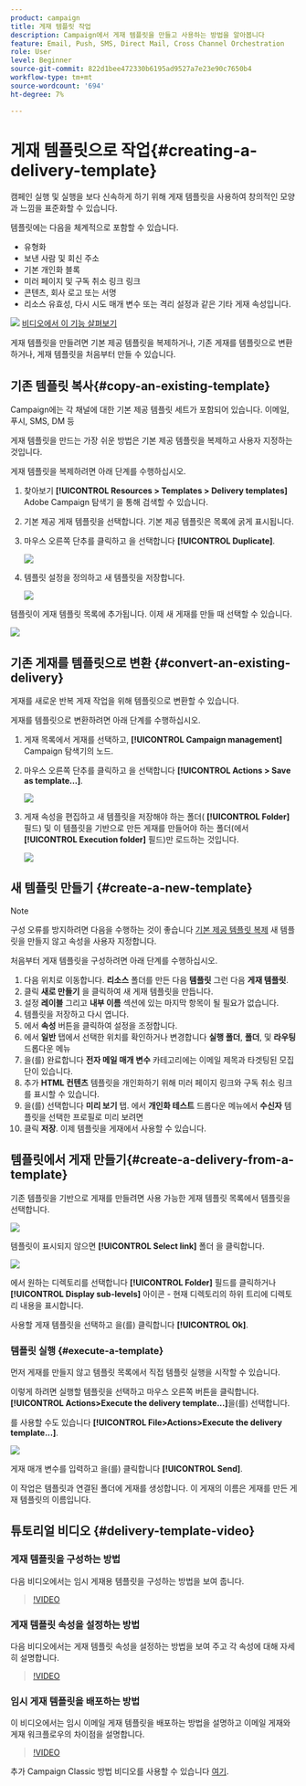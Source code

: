 ```yaml
---
product: campaign
title: 게재 템플릿 작업
description: Campaign에서 게재 템플릿을 만들고 사용하는 방법을 알아봅니다
feature: Email, Push, SMS, Direct Mail, Cross Channel Orchestration
role: User
level: Beginner
source-git-commit: 822d1bee472330b6195ad9527a7e23e90c7650b4
workflow-type: tm+mt
source-wordcount: '694'
ht-degree: 7%

---
```


# 게재 템플릿으로 작업{#creating-a-delivery-template}

캠페인 실행 및 실행을 보다 신속하게 하기 위해 게재 템플릿을 사용하여 창의적인 모양과 느낌을 표준화할 수 있습니다.

템플릿에는 다음을 체계적으로 포함할 수 있습니다.

* 유형화
* 보낸 사람 및 회신 주소
* 기본 개인화 블록
* 미러 페이지 및 구독 취소 링크 링크
* 콘텐츠, 회사 로고 또는 서명
* 리소스 유효성, 다시 시도 매개 변수 또는 격리 설정과 같은 기타 게재 속성입니다.

![](assets/do-not-localize/how-to-video.png) [비디오에서 이 기능 살펴보기](#delivery-template-video)

게재 템플릿을 만들려면 기본 제공 템플릿을 복제하거나, 기존 게재를 템플릿으로 변환하거나, 게재 템플릿을 처음부터 만들 수 있습니다.

## 기존 템플릿 복사{#copy-an-existing-template}

Campaign에는 각 채널에 대한 기본 제공 템플릿 세트가 포함되어 있습니다. 이메일, 푸시, SMS, DM 등

게재 템플릿을 만드는 가장 쉬운 방법은 기본 제공 템플릿을 복제하고 사용자 지정하는 것입니다.

게재 템플릿을 복제하려면 아래 단계를 수행하십시오.

1. 찾아보기 **[!UICONTROL Resources > Templates > Delivery templates]** Adobe Campaign 탐색기 을 통해 검색할 수 있습니다.
1. 기본 제공 게재 템플릿을 선택합니다. 기본 제공 템플릿은 목록에 굵게 표시됩니다.
1. 마우스 오른쪽 단추를 클릭하고 을 선택합니다 **[!UICONTROL Duplicate]**.

   ![](assets/duplicate-built-in-template.png)

1. 템플릿 설정을 정의하고 새 템플릿을 저장합니다.

   ![](assets/delivery-template-new.png)

템플릿이 게재 템플릿 목록에 추가됩니다. 이제 새 게재를 만들 때 선택할 수 있습니다.

![](assets/select-the-new-template.png)

## 기존 게재를 템플릿으로 변환 {#convert-an-existing-delivery}

게재를 새로운 반복 게재 작업을 위해 템플릿으로 변환할 수 있습니다.

게재를 템플릿으로 변환하려면 아래 단계를 수행하십시오.

1. 게재 목록에서 게재를 선택하고, **[!UICONTROL Campaign management]** Campaign 탐색기의 노드.

1. 마우스 오른쪽 단추를 클릭하고 을 선택합니다 **[!UICONTROL Actions > Save as template...]**.

   ![](assets/save-as-template.png)

1. 게재 속성을 편집하고 새 템플릿을 저장해야 하는 폴더( **[!UICONTROL Folder]** 필드) 및 이 템플릿을 기반으로 만든 게재를 만들어야 하는 폴더(에서 **[!UICONTROL Execution folder]** 필드)만 로드하는 것입니다.

   ![](assets/template-select-folders.png)

## 새 템플릿 만들기 {#create-a-new-template}

>[!NOTE]
>
>구성 오류를 방지하려면 다음을 수행하는 것이 좋습니다 [기본 제공 템플릿 복제](#copy-an-existing-template) 새 템플릿을 만들지 않고 속성을 사용자 지정합니다.

처음부터 게재 템플릿을 구성하려면 아래 단계를 수행하십시오.

1. 다음 위치로 이동합니다. **리소스** 폴더를 만든 다음 **템플릿** 그런 다음 **게재 템플릿**.
1. 클릭 **새로 만들기** 을 클릭하여 새 게재 템플릿을 만듭니다.
1. 설정 **레이블** 그리고 **내부 이름** 섹션에 있는 마지막 항목이 될 필요가 없습니다.
1. 템플릿을 저장하고 다시 엽니다.
1. 에서 **속성** 버튼을 클릭하여 설정을 조정합니다.
1. 에서 **일반** 탭에서 선택한 위치를 확인하거나 변경합니다 **실행 폴더**, **폴더**, 및 **라우팅** 드롭다운 메뉴
1. 을(를) 완료합니다 **전자 메일 매개 변수** 카테고리에는 이메일 제목과 타겟팅된 모집단이 있습니다.
1. 추가 **HTML 컨텐츠** 템플릿을 개인화하기 위해 미러 페이지 링크와 구독 취소 링크를 표시할 수 있습니다.
1. 을(를) 선택합니다 **미리 보기** 탭. 에서 **개인화 테스트** 드롭다운 메뉴에서 **수신자** 템플릿을 선택한 프로필로 미리 보려면
1. 클릭 **저장**. 이제 템플릿을 게재에서 사용할 수 있습니다.


## 템플릿에서 게재 만들기{#create-a-delivery-from-a-template}

기존 템플릿을 기반으로 게재를 만들려면 사용 가능한 게재 템플릿 목록에서 템플릿을 선택합니다.

![](assets/select-the-new-template.png)

템플릿이 표시되지 않으면 **[!UICONTROL Select link]** 폴더 을 클릭합니다.

![](assets/browse-templates.png)

에서 원하는 디렉토리를 선택합니다 **[!UICONTROL Folder]** 필드를 클릭하거나 **[!UICONTROL Display sub-levels]** 아이콘 - 현재 디렉토리의 하위 트리에 디렉토리 내용을 표시합니다.

사용할 게재 템플릿을 선택하고 을(를) 클릭합니다 **[!UICONTROL Ok]**.

### 템플릿 실행 {#execute-a-template}

먼저 게재를 만들지 않고 템플릿 목록에서 직접 템플릿 실행을 시작할 수 있습니다.

이렇게 하려면 실행할 템플릿을 선택하고 마우스 오른쪽 버튼을 클릭합니다. **[!UICONTROL Actions>Execute the delivery template...]**&#x200B;을(를) 선택합니다.

를 사용할 수도 있습니다 **[!UICONTROL File>Actions>Execute the delivery template...]**.

![](assets/execute-delivery-template.png)

게재 매개 변수를 입력하고 을(를) 클릭합니다 **[!UICONTROL Send]**.

이 작업은 템플릿과 연결된 폴더에 게재를 생성합니다. 이 게재의 이름은 게재를 만든 게재 템플릿의 이름입니다.


## 튜토리얼 비디오 {#delivery-template-video}

### 게재 템플릿을 구성하는 방법

다음 비디오에서는 임시 게재용 템플릿을 구성하는 방법을 보여 줍니다.

>[!VIDEO](https://video.tv.adobe.com/v/342082?quality=12)

### 게재 템플릿 속성을 설정하는 방법

다음 비디오에서는 게재 템플릿 속성을 설정하는 방법을 보여 주고 각 속성에 대해 자세히 설명합니다.

>[!VIDEO](https://video.tv.adobe.com/v/338969?quality=12)

### 임시 게재 템플릿을 배포하는 방법

이 비디오에서는 임시 이메일 게재 템플릿을 배포하는 방법을 설명하고 이메일 게재와 게재 워크플로우의 차이점을 설명합니다.

>[!VIDEO](https://video.tv.adobe.com/v/338965?quality=12)

추가 Campaign Classic 방법 비디오를 사용할 수 있습니다 [여기](https://experienceleague.adobe.com/docs/campaign-classic-learn/tutorials/overview.html?lang=ko).
